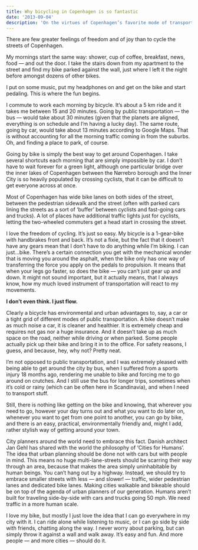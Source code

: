 ```yaml
---
title: Why bicycling in Copenhagen is so fantastic
date: '2013-09-04'
description: 'On the virtues of Copenhagen’s favorite mode of transportation'
---
```


There are few greater feelings of freedom and of joy than to cycle the streets of Copenhagen.

My mornings start the same way: shower, cup of coffee, breakfast, news, food — and out the door. I take the stairs down from my apartment to the street and find my bike parked against the wall, just where I left it the night before amongst dozens of other bikes.

I put on some music, put my headphones on and get on the bike and start pedaling. This is where the fun begins.

I commute to work each morning by bicycle. It’s about a 5 km ride and it takes me between 15 and 20 minutes. Going by public transportation — the bus — would take about 30 minutes (given that the planets are aligned, everything is on schedule and I’m having a lucky day). The same route, going by car, would take about 13 minutes according to Google Maps. That is without accounting for all the morning traffic coming in from the suburbs. Oh, and finding a place to park, of course.

Going by bike is simply the best way to get around Copenhagen. I take several shortcuts each morning that are simply impossible by car. I don’t have to wait forever for a green light, although one particular bridge over the inner lakes of Copenhagen between the Nørrebro borough and the Inner City is so heavily populated by crossing cyclists, that it can be difficult to get everyone across at once.

Most of Copenhagen has wide bike lanes on both sides of the street, between the pedestrian sidewalk and the street (often with parked cars lining the streets as a sort of ‘buffer’ between cyclists and fast-going cars and trucks). A lot of places have additional traffic lights just for cyclists, letting the two-wheeled commuters get a head start in crossing the street.

I love the freedom of cycling. It’s just so easy. My bicycle is a 1-gear-bike with handbrakes front and back. It’s not a fixie, but the fact that it doesn’t have any gears mean that I don’t have to do anything while I’m biking. I can just…bike. There’s a certain connection you get with the mechanical wonder that is moving you around the asphalt, when the bike only has one way of transferring the force you apply on the pedals to propulsion. It means that when your legs go faster, so does the bike — you can’t just gear up and down. It might not sound important, but it actually means, that I always know, how my much loved instrument of transportation will react to my movements.

**I don’t even think. I just flow.**

Clearly a bicycle has environmental and urban advantages to, say, a car or a tight grid of different modes of public transportation. A bike doesn’t make as much noise a car, it is cleaner and healthier. It is extremely cheap and requires not gas nor a huge insurance. And it doesn’t take up as much space on the road, neither while driving or when parked. Some people actually pick up their bike and bring it in to the office. For safety reasons, I guess, and because, hey, why not? Pretty neat.

I’m not opposed to public transportation, and I was extremely pleased with being able to get around the city by bus, when I suffered from a sports injury 18 months ago, rendering me unable to bike and forcing me to go around on crutches. And I still use the bus for longer trips, sometimes when it’s cold or rainy (which can be often here in Scandinavia), and when I need to transport stuff.

Still, there is nothing like getting on the bike and knowing, that wherever you need to go, however your day turns out and what you want to do later on, whenever you want to get from one point to another, you can go by bike, and there is an easy, practical, environmentally friendly and, might I add, rather stylish way of getting around your town.

City planners around the world need to embrace this fact. Danish architect Jan Gehl has shared with the world the philosophy of ‘Cities for Humans’. The idea that urban planning should be done not with cars but with people in mind. This means no huge multi-lane-streets should be scarring their way through an area, because that makes the area simply uninhabitable by human beings. You can’t hang out by a highway. Instead, we should try to embrace smaller streets with less — and slower! — traffic, wider pedestrian lanes and dedicated bike lanes. Making cities walkable and bikeable should be on top of the agenda of urban planners of our generation. Humans aren’t built for traveling side-by-side with cars and trucks going 50 mph. We need traffic in a more human scale.

I love my bike, but mostly I just love the idea that I can go everywhere in my city with it. I can ride alone while listening to music, or I can go side by side with friends, chatting along the way. I never worry about parking, but can simply throw it against a wall and walk away. It’s easy and fun. And more people — and more cities — should do it.
